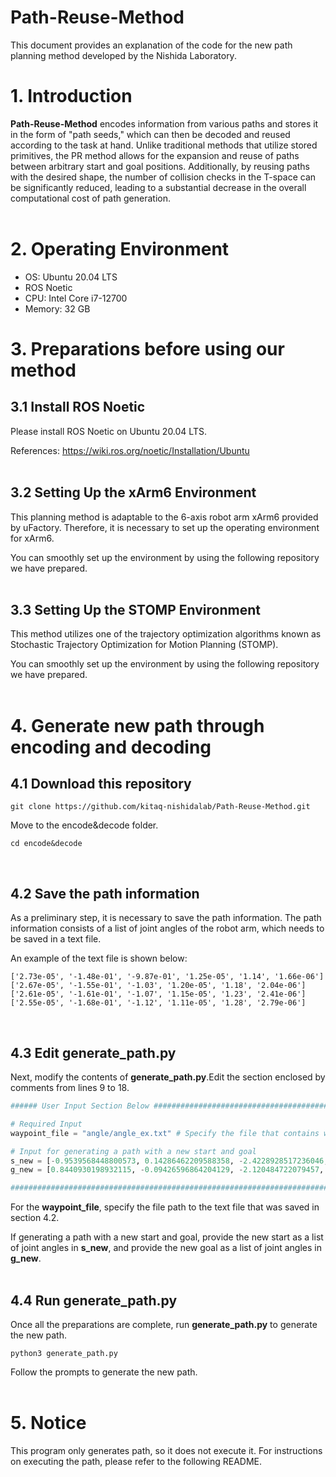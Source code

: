 # Path-Reuse-Method

This document provides an explanation of the code for the new path planning method developed by the Nishida Laboratory.

# 1. Introduction

**Path-Reuse-Method** encodes information from various paths and stores it in the form of "path seeds," which can then be decoded and reused according to the task at hand. Unlike traditional methods that utilize stored primitives, the PR method allows for the expansion and reuse of paths between arbitrary start and goal positions. Additionally, by reusing paths with the desired shape, the number of collision checks in the T-space can be significantly reduced, leading to a substantial decrease in the overall computational cost of path generation.
<br>
<br>

# 2. Operating Environment

- OS: Ubuntu 20.04 LTS
- ROS Noetic
- CPU: Intel Core i7-12700
- Memory: 32 GB
  <br>

# 3. Preparations before using our method

## 3.1 Install ROS Noetic

Please install ROS Noetic on Ubuntu 20.04 LTS.

References: https://wiki.ros.org/noetic/Installation/Ubuntu
<br>
<br>

## 3.2 Setting Up the xArm6 Environment

This planning method is adaptable to the 6-axis robot arm xArm6 provided by uFactory. Therefore, it is necessary to set up the operating environment for xArm6.

You can smoothly set up the environment by using the following repository we have prepared.
<br>
<br>

## 3.3 Setting Up the STOMP Environment

This method utilizes one of the trajectory optimization algorithms known as Stochastic Trajectory Optimization for Motion Planning (STOMP).

You can smoothly set up the environment by using the following repository we have prepared.
<br>
<br>

# 4. Generate new path through encoding and decoding

## 4.1 Download this repository

```
git clone https://github.com/kitaq-nishidalab/Path-Reuse-Method.git
```

Move to the encode&decode folder.

```
cd encode&decode
```

<br>

## 4.2 Save the path information

As a preliminary step, it is necessary to save the path information. The path information consists of a list of joint angles of the robot arm, which needs to be saved in a text file.

An example of the text file is shown below:

```
['2.73e-05', '-1.48e-01', '-9.87e-01', '1.25e-05', '1.14', '1.66e-06']
['2.67e-05', '-1.55e-01', '-1.03', '1.20e-05', '1.18', '2.04e-06']
['2.61e-05', '-1.61e-01', '-1.07', '1.15e-05', '1.23', '2.41e-06']
['2.55e-05', '-1.68e-01', '-1.12', '1.11e-05', '1.28', '2.79e-06']
```

<br>

## 4.3 Edit **generate_path.py**

Next, modify the contents of **generate_path.py**.Edit the section enclosed by comments from lines 9 to 18.

```python
###### User Input Section Below ##################################################################################

# Required Input
waypoint_file = "angle/angle_ex.txt" # Specify the file that contains waypoints

# Input for generating a path with a new start and goal
s_new = [-0.9539568448800573, 0.14286462209588358, -2.4228928517236046, 8.308474924234588e-05, 2.280063497889632, -0.9539539344058481] # New start joint angles
g_new = [0.8440930198932115, -0.09426596864204129, -2.120484722079457, -5.4759826845440784e-05, 2.2146980161053804, 0.8440667593654201] # New goal joint angles

################################################################################################################
```

For the **waypoint_file**, specify the file path to the text file that was saved in section 4.2.

If generating a path with a new start and goal, provide the new start as a list of joint angles in **s_new**, and provide the new goal as a list of joint angles in **g_new**.
<br>
<br>

## 4.4 Run **generate_path.py**

Once all the preparations are complete, run **generate_path.py** to generate the new path.

```
python3 generate_path.py
```

Follow the prompts to generate the new path.
<br>
<br>

# 5. Notice

This program only generates path, so it does not execute it. For instructions on executing the path, please refer to the following README.
